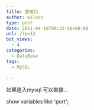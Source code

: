 ```yaml
---
title: 查端口
author: wiloon
type: post
date: 2011-04-16T00:22:46+00:00
url: /?p=12
bot_views:
  - 4
categories:
  - DataBase
tags:
  - MySQL

---
```

如果连入mysql 可以直接...

show variables like 'port';